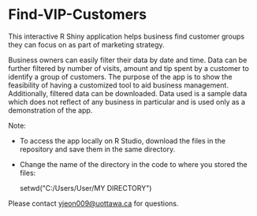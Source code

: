# Find-VIP-Customers

This interactive R Shiny application helps business find customer groups they can focus on as part of marketing strategy.

Business owners can easily filter their data by date and time. Data can be further filtered by number of visits, amount and tip spent by a customer to identify a group of customers. The purpose of the app is to show the feasibility of having a customized tool to aid business management. Additionally, filtered data can be downloaded.
Data used is a sample data which does not reflect of any business in particular and is used only as a demonstration of the app.

Note:
- To access the app locally on R Studio, download the files in the repository and save them in the same directory.
- Change the name of the directory in the code to where you stored the files:

  setwd("C:/Users/User/MY DIRECTORY")

Please contact yjeon009@uottawa.ca for questions.
